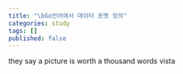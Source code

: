 ```yaml
---
title: "\bGo언어에서 데이터 포멧 정의"
categories: study
tags: []
published: false
---
```


they say a picture is worth a thousand words
vista
